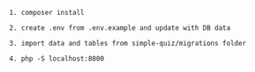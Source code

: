 ``1. composer install``

``2. create .env from .env.example and update with DB data``

``3. import data and tables from simple-quiz/migrations folder``

``4. php -S localhost:8000``